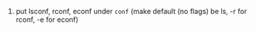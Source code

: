 1. put lsconf, rconf, econf under `conf` (make default (no flags) be ls, -r for rconf, -e for econf)
